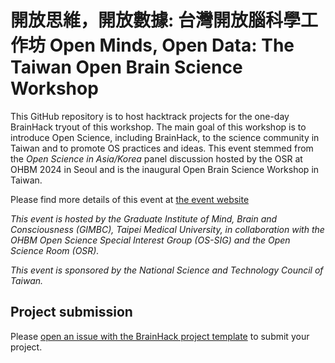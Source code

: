 # 開放思維，開放數據: 台灣開放腦科學工作坊 Open Minds, Open Data: The Taiwan Open Brain Science Workshop

This GitHub repository is to host hacktrack projects for the one-day BrainHack tryout of this workshop. The main goal of this workshop is to introduce Open Science, including BrainHack, to the science community in Taiwan and to promote OS practices and ideas.
This event stemmed from the *Open Science in Asia/Korea* panel discussion hosted by the OSR at OHBM 2024 in Seoul and is the inaugural Open Brain Science Workshop in Taiwan.

Please find more details of this event at [the event website](https://sites.google.com/tmu.edu.tw/openbrainscience/home)

*This event is hosted by the Graduate Institute of Mind, Brain and Consciousness (GIMBC), Taipei Medical University, in collaboration with the OHBM Open Science Special Interest Group (OS-SIG) and the Open Science Room (OSR).*

*This event is sponsored by the National Science and Technology Council of Taiwan.*

## Project submission
Please [open an issue with the BrainHack project template](https://github.com/ohbm/OSworkshop2025_Taiwan/issues/new?template=brainhack-project.yml) to submit your project.

